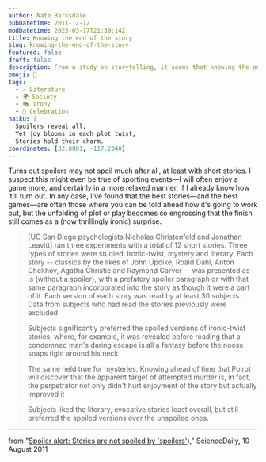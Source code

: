 ```yaml
---
author: Nate Barksdale
pubDatetime: 2011-12-12
modDatetime: 2025-03-17T21:39:14Z
title: Knowing the end of the story
slug: knowing-the-end-of-the-story
featured: false
draft: false
description: From a study on storytelling, it seems that knowing the outcome can enhance the experience of both short stories and mysteries.
emoji: 📖
tags:
  - ✍️ Literature
  - 🌍 Society
  - 🎭 Irony
  - 🎉 Celebration
haiku: |
  Spoilers reveal all,  
  Yet joy blooms in each plot twist,  
  Stories hold their charm.
coordinates: [32.8801, -117.2340]
---
```


Turns out spoilers may not spoil much after all, at least with short stories. I suspect this might even be true of sporting events—I will often enjoy a game more, and certainly in a more relaxed manner, if I already know how it'll turn out. In any case, I've found that the best stories—and the best games—are often those where you can be told ahead how it's going to work out, but the unfolding of plot or play becomes so engrossing that the finish still comes as a (now thrillingly ironic) surprise.

> [UC San Diego psychologists Nicholas Christenfeld and Jonathan Leavitt] ran three experiments with a total of 12 short stories. Three types of stories were studied: ironic-twist, mystery and literary. Each story -- classics by the likes of John Updike, Roald Dahl, Anton Chekhov, Agatha Christie and Raymond Carver -- was presented as-is (without a spoiler), with a prefatory spoiler paragraph or with that same paragraph incorporated into the story as though it were a part of it. Each version of each story was read by at least 30 subjects. Data from subjects who had read the stories previously were excluded

> Subjects significantly preferred the spoiled versions of ironic-twist stories, where, for example, it was revealed before reading that a condemned man's daring escape is all a fantasy before the noose snaps tight around his neck

> The same held true for mysteries. Knowing ahead of time that Poirot will discover that the apparent target of attempted murder is, in fact, the perpetrator not only didn't hurt enjoyment of the story but actually improved it

> Subjects liked the literary, evocative stories least overall, but still preferred the spoiled versions over the unspoiled ones.

---

from "[Spoiler alert: Stories are not spoiled by 'spoilers'](https://www.google.com/search?q=%22Spoiler%20alert%3A%20Stories%20are%20not%20spoiled%20by%20%27spoilers%27%22%20sciencedaily.com))," ScienceDaily, 10 August 2011
